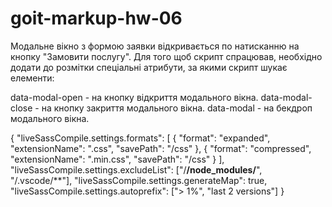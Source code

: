 # goit-markup-hw-06

<!-- Відкриття/закриття модального вікна -->

Модальне вікно з формою заявки відкривається по натисканню на кнопку "Замовити послугу". Для того щоб скрипт спрацював, необхідно додати до розмітки спеціальні атрибути, за якими скрипт шукає елементи:

data-modal-open - на кнопку відкриття модального вікна.
data-modal-close - на кнопку закриття модального вікна.
data-modal - на бекдроп модального вікна.

<!-- -------- Код для settings.json --------- -->

{
"liveSassCompile.settings.formats": [
{
"format": "expanded",
"extensionName": ".css",
"savePath": "/css"
},
{
"format": "compressed",
"extensionName": ".min.css",
"savePath": "/css"
}
],
"liveSassCompile.settings.excludeList": ["/**/node_modules/**", "/.vscode/**"],
"liveSassCompile.settings.generateMap": true,
"liveSassCompile.settings.autoprefix": ["> 1%", "last 2 versions"]
}
